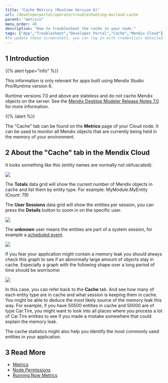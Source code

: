 ```yaml
---
title: "Cache Metrics (Runtime Version 6)"
url: /developerportal/operate/troubleshooting-mxcloud-cache
parent: "metrics"
menu_order: 40
description: "How to troubleshoot the cache in your node."
tags: ["App","Troubleshoot","Developer Portal","Cache","Mendix Cloud"]
#To update these screenshots, you can log in with credentials detailed in How to Update Screenshots Using Team Apps.
---
```


## 1 Introduction

{{% alert type="info" %}}

This information is only relevant for apps built using Mendix Studio Pro/Runtime version 6.

Runtime versions 7.0 and above are stateless and do not cache Mendix objects on the server. See the [Mendix Desktop Modeler Release Notes 7.0](/releasenotes/studio-pro/7.0) for more information.

{{% /alert %}}

The "Cache" tab can be found on the **Metrics** page of your Cloud node. It can be used to monitor all Mendix objects that are currently being held in the memory of your environment.

## 2 About the "Cache" tab in the Mendix Cloud

It looks something like this (entity names are normally not obfuscated):

![](/attachments/developerportal/operate/metrics/troubleshooting-mxcloud-cache/troubleshooting-mxcloud-cache-img1.png)

The **Totals** data grid will show the current number of Mendix objects in cache and list them by entity type. For example: MyModule.MyEntity (Count: 79)

The **User Sessions** data grid will show the entities per session, you can press the **Details** button to zoom in on the specific user.

![](/attachments/developerportal/operate/metrics/troubleshooting-mxcloud-cache/troubleshooting-mxcloud-cache-img2.png)

The **unknown** user means the entities are part of a system session, for example a [scheduled event](/refguide/scheduled-events).

![](/attachments/developerportal/operate/metrics/troubleshooting-mxcloud-cache/troubleshooting-mxcloud-cache-img3.png)

If you fear your application might contain a memory leak you should always check this graph to see if an abnormally large amount of objects stay in cache. Especially a graph with the following shape over a long period of time should be worrisome:

![](/attachments/developerportal/operate/metrics/troubleshooting-mxcloud-cache/troubleshooting-mxcloud-cache-img4.png)

In this case, you can refer back to the **Cache** tab. And see how many of each entity type are in cache and what session is keeping them in cache. You might be able to deduce the most likely source of the memory leak this way. 
For example, if you have 50500 entities in cache and 50000 are of type Car.Tire, you might want to look into all places where you process a lot of Car.Tire entities to see if you made a mistake somewhere that could explain the memory leak.

The cache statistics might also help you identify the most commonly used entities in your application.

## 3 Read More

* [Metrics](metrics)
* [Node Permissions](/developerportal/deploy/node-permissions)
* [Running Now Metrics](troubleshooting-mxcloud-runningnow)
